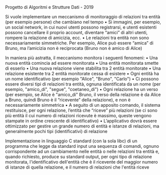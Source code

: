 Progetto di Algoritmi e Strutture Dati - 2019

Si vuole implementare un meccanismo di monitoraggio di relazioni tra
entità (per esempio persone) che cambiano nel tempo
• Si immagini, per esempio, un social network, in cui nuovi utenti
possono registrarsi, e utenti esistenti possono cancellare il proprio
account, diventare “amici” di altri utenti, rompere la relazione di
amicizia, ecc.
• Le relazioni tra entità non sono necessariamente simmetriche. Per
esempio, Alice può essere “amica” di Bruno, ma l’amicizia non è
reciprocata (Bruno non è amico di Alice)

In maniera più astratta, il meccanismo monitora i seguenti fenomeni:
• Una nuova entità comincia ad essere monitorata
• Una entità monitorata smette di esserlo
• Una nuova relazione viene stabilita tra 2 entità monitorate
• Una relazione esistente tra 2 entità monitorate cessa di esistere
• Ogni entità ha un nome identificativo (per esempio "Alice", "Bruno", "Carlo")
• Ci possono essere diversi tipi di relazioni tra entità, ognuna identificata da un nome (per esempio,
"amico_di", "segue", "coetaneo_di")
• Ogni relazione ha un verso (per esempio, se Alice è "amico_di" Bruno, il verso della relazione è da
Alice a Bruno, quindi Bruno è il “ricevente” della relazione), e non è necessariamente simmetrica
• A seguito di un apposito comando, il sistema restituisce, per ogni relazione, l’entità che “riceve”
più relazioni (se ci sono più entità il cui numero di relazioni ricevute è massimo, queste vengono
stampate in ordine crescente di identificativo)
• L’applicativo dovrà essere ottimizzato per gestire un grande numero di entità e istanze di relazioni,
ma generalmente pochi tipi (identificativi) di relazione

Implementazione in linguaggio C standard (con la sola libc) di un
programma che legge da standard input una sequenza di comandi,
ognuno corrispondente ad un cambiamento nelle entità o nelle
relazioni tra entità e, quando richiesto, produce su standard output,
per ogni tipo di relazione monitorata, l'identificativo dell'entità che è
il ricevente del maggior numero di istanze di quella relazione, e il
numero di relazioni che l'entità riceve
